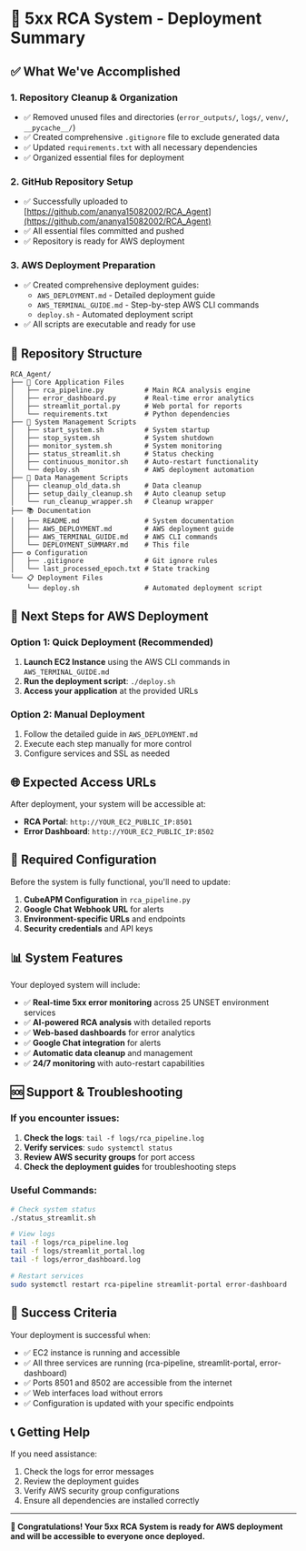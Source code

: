 # 🎉 5xx RCA System - Deployment Summary

## ✅ What We've Accomplished

### 1. **Repository Cleanup & Organization**
- ✅ Removed unused files and directories (`error_outputs/`, `logs/`, `venv/`, `__pycache__/`)
- ✅ Created comprehensive `.gitignore` file to exclude generated data
- ✅ Updated `requirements.txt` with all necessary dependencies
- ✅ Organized essential files for deployment

### 2. **GitHub Repository Setup**
- ✅ Successfully uploaded to [https://github.com/ananya15082002/RCA_Agent](https://github.com/ananya15082002/RCA_Agent)
- ✅ All essential files committed and pushed
- ✅ Repository is ready for AWS deployment

### 3. **AWS Deployment Preparation**
- ✅ Created comprehensive deployment guides:
  - `AWS_DEPLOYMENT.md` - Detailed deployment guide
  - `AWS_TERMINAL_GUIDE.md` - Step-by-step AWS CLI commands
  - `deploy.sh` - Automated deployment script
- ✅ All scripts are executable and ready for use

## 📁 Repository Structure

```
RCA_Agent/
├── 📄 Core Application Files
│   ├── rca_pipeline.py          # Main RCA analysis engine
│   ├── error_dashboard.py       # Real-time error analytics
│   ├── streamlit_portal.py      # Web portal for reports
│   └── requirements.txt         # Python dependencies
├── 🚀 System Management Scripts
│   ├── start_system.sh          # System startup
│   ├── stop_system.sh           # System shutdown
│   ├── monitor_system.sh        # System monitoring
│   ├── status_streamlit.sh      # Status checking
│   ├── continuous_monitor.sh    # Auto-restart functionality
│   └── deploy.sh                # AWS deployment automation
├── 🧹 Data Management Scripts
│   ├── cleanup_old_data.sh      # Data cleanup
│   ├── setup_daily_cleanup.sh   # Auto cleanup setup
│   └── run_cleanup_wrapper.sh   # Cleanup wrapper
├── 📚 Documentation
│   ├── README.md                # System documentation
│   ├── AWS_DEPLOYMENT.md        # AWS deployment guide
│   ├── AWS_TERMINAL_GUIDE.md    # AWS CLI commands
│   └── DEPLOYMENT_SUMMARY.md    # This file
├── ⚙️ Configuration
│   ├── .gitignore               # Git ignore rules
│   └── last_processed_epoch.txt # State tracking
└── 📋 Deployment Files
    └── deploy.sh                # Automated deployment script
```

## 🚀 Next Steps for AWS Deployment

### **Option 1: Quick Deployment (Recommended)**
1. **Launch EC2 Instance** using the AWS CLI commands in `AWS_TERMINAL_GUIDE.md`
2. **Run the deployment script**: `./deploy.sh`
3. **Access your application** at the provided URLs

### **Option 2: Manual Deployment**
1. Follow the detailed guide in `AWS_DEPLOYMENT.md`
2. Execute each step manually for more control
3. Configure services and SSL as needed

## 🌐 Expected Access URLs

After deployment, your system will be accessible at:
- **RCA Portal**: `http://YOUR_EC2_PUBLIC_IP:8501`
- **Error Dashboard**: `http://YOUR_EC2_PUBLIC_IP:8502`

## 🔧 Required Configuration

Before the system is fully functional, you'll need to update:

1. **CubeAPM Configuration** in `rca_pipeline.py`
2. **Google Chat Webhook URL** for alerts
3. **Environment-specific URLs** and endpoints
4. **Security credentials** and API keys

## 📊 System Features

Your deployed system will include:

- ✅ **Real-time 5xx error monitoring** across 25 UNSET environment services
- ✅ **AI-powered RCA analysis** with detailed reports
- ✅ **Web-based dashboards** for error analytics
- ✅ **Google Chat integration** for alerts
- ✅ **Automatic data cleanup** and management
- ✅ **24/7 monitoring** with auto-restart capabilities

## 🆘 Support & Troubleshooting

### **If you encounter issues:**

1. **Check the logs**: `tail -f logs/rca_pipeline.log`
2. **Verify services**: `sudo systemctl status`
3. **Review AWS security groups** for port access
4. **Check the deployment guides** for troubleshooting steps

### **Useful Commands:**
```bash
# Check system status
./status_streamlit.sh

# View logs
tail -f logs/rca_pipeline.log
tail -f logs/streamlit_portal.log
tail -f logs/error_dashboard.log

# Restart services
sudo systemctl restart rca-pipeline streamlit-portal error-dashboard
```

## 🎯 Success Criteria

Your deployment is successful when:
- ✅ EC2 instance is running and accessible
- ✅ All three services are running (rca-pipeline, streamlit-portal, error-dashboard)
- ✅ Ports 8501 and 8502 are accessible from the internet
- ✅ Web interfaces load without errors
- ✅ Configuration is updated with your specific endpoints

## 📞 Getting Help

If you need assistance:
1. Check the logs for error messages
2. Review the deployment guides
3. Verify AWS security group configurations
4. Ensure all dependencies are installed correctly

---

**🎉 Congratulations! Your 5xx RCA System is ready for AWS deployment and will be accessible to everyone once deployed.** 